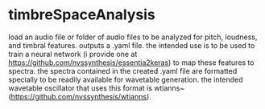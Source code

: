 # timbreSpaceAnalysis

load an audio file or folder of audio files to be analyzed for pitch, loudness, and timbral features.
outputs a .yaml file.
the intended use is to be used to train a neural network (i provide one at https://github.com/nvssynthesis/essentia2keras) to map these features to spectra.
the spectra contained in the created .yaml file are formatted specially to be readily available for wavetable generation.
the intended wavetable oscillator that uses this format is wtianns~ (https://github.com/nvssynthesis/wtianns).
